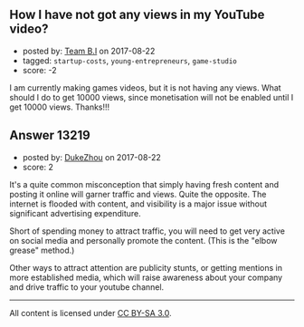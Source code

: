 ## How I have not got any views in my YouTube video?

- posted by: [Team B.I](https://stackexchange.com/users/7137514/team-b-i) on 2017-08-22
- tagged: `startup-costs`, `young-entrepreneurs`, `game-studio`
- score: -2

I am currently making games videos, but it is not having any views. What should I do to get 10000 views, since monetisation will not be enabled until I get 10000 views.
Thanks!!!


## Answer 13219

- posted by: [DukeZhou](https://stackexchange.com/users/4146639/dukezhou) on 2017-08-22
- score: 2

It's a quite common misconception that simply having fresh content and posting it online will garner traffic and views.  Quite the opposite.  The internet is flooded with content, and visibility is a major issue without significant advertising expenditure.  

Short of spending money to attract traffic, you will need to get very active on social media and personally promote the content.  (This is the "elbow grease" method.)

Other ways to attract attention are publicity stunts, or getting mentions in more established media, which will raise awareness about your company and drive traffic to your youtube channel.  





---

All content is licensed under [CC BY-SA 3.0](https://creativecommons.org/licenses/by-sa/3.0/).
